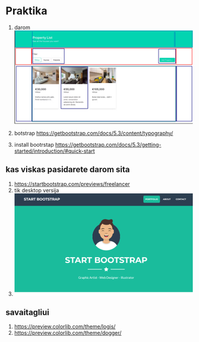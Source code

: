 # Praktika

1.  darom ![](assets/2023-06-16-12-01-07.png)
2.  botstrap https://getbootstrap.com/docs/5.3/content/typography/

3.  install bootrstap https://getbootstrap.com/docs/5.3/getting-started/introduction/#quick-start

## kas viskas pasidarete darom sita

1. https://startbootstrap.com/previews/freelancer
2. tik desktop versija
3. ![](assets/2023-06-16-14-21-45.png)

## savaitagliui

1. https://preview.colorlib.com/theme/logis/
1. https://preview.colorlib.com/theme/dogger/
